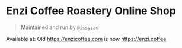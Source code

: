 # Enzi Coffee Roastery Online Shop

> Maintained and run by `@issyzac` 

Available at:
Old https://enzicoffee.com is now https://enzi.coffee
